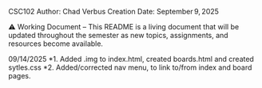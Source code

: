 CSC102
Author: Chad Verbus
Creation Date: September 9, 2025


⚠️ Working Document – This README is a living document that will be updated throughout the semester as new topics, assignments, and resources become available.  

09/14/2025
    *1. Added .img to index.html, created boards.html and created sytles.css
    *2. Added/corrected nav menu, to link to/from index and board pages. 
